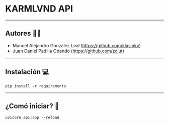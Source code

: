 # KARMLVND API

---
## Autores :man_technologist:
- Manuel Alejandro González Leal (https://github.com/klasinky)
- Juan Daniel Padilla Obando (https://github.com/zclut)
---

## Instalación :computer:
```
pip install -r requirements
```

---

## ¿Comó iniciar? :checkered_flag:
```
uvicorn api:app --reload 
``` 
